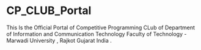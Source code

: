 # CP_CLUB_Portal

This Is the Official Portal of Competitive Programming CLub of Department of Information and Communication Technology Faculty of Technology - Marwadi University , Rajkot Gujarat India . 
 

